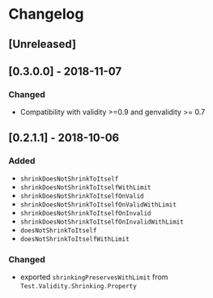 # Changelog

## [Unreleased]

## [0.3.0.0] - 2018-11-07

### Changed

* Compatibility with validity >=0.9 and genvalidity >= 0.7

## [0.2.1.1] - 2018-10-06

### Added
* `shrinkDoesNotShrinkToItself`
* `shrinkDoesNotShrinkToItselfWithLimit`
* `shrinkDoesNotShrinkToItselfOnValid`
* `shrinkDoesNotShrinkToItselfOnValidWithLimit`
* `shrinkDoesNotShrinkToItselfOnInvalid`
* `shrinkDoesNotShrinkToItselfOnInvalidWithLimit`
* `doesNotShrinkToItself`
* `doesNotShrinkToItselfWithLimit`

### Changed

* exported `shrinkingPreservesWithLimit` from `Test.Validity.Shrinking.Property`
